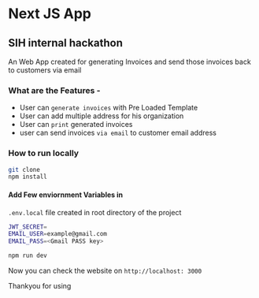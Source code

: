 # Next JS App
## SIH internal hackathon

An Web App created for generating Invoices and send those invoices back to customers via email

### What are the Features -
- User can `generate invoices` with Pre Loaded Template
- User can add multiple address for his organization
- User can `print` generated invoices 
- user can send invoices `via email` to customer email address 

### How to run locally
```bash
git clone 
npm install 
```

#### Add Few enviornment Variables in 
`.env.local` file created in root directory of the project
```bash
JWT_SECRET=
EMAIL_USER=example@gmail.com
EMAIL_PASS=<Gmail PASS key>
```



```bash 
npm run dev
```

Now you can check the website on `http://localhost:
3000 `

Thankyou for using